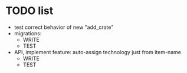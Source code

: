 # TODO list

- test correct behavior of new "add_crate"
- migrations:
  - WRITE
  - TEST
- API, implement feature: auto-assign technology just from item-name
  - WRITE 
  - TEST
